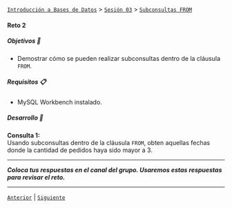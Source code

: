 [`Introducción a Bases de Datos`](../../../README.md) > [`Sesión 03`](../../README.md) > [`Subconsultas FROM`](../README.md)

#### Reto 2

##### Objetivos 🎯

- Demostrar cómo se pueden realizar subconsultas dentro de la cláusula `FROM`.

##### Requisitos 📋

- MySQL Workbench instalado.

##### Desarrollo 🚀

**Consulta 1:**   
Usando subconsultas dentro de la cláusula `FROM`, obten aquellas fechas donde la cantidad de pedidos haya sido mayor a 3.

---
*__Coloca tus respuestas en el canal del grupo. Usaremos estas respuestas para revisar el reto.__*

---


[`Anterior`](../ejemplo02/README.md) | [`Siguiente`](../../tema03/README.md)
